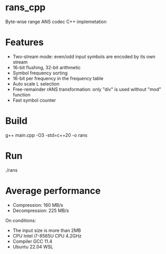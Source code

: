 # rans_cpp
Byte-wise range ANS codec C++ implemetation

# Features
- Two-stream mode: even/odd input symbols are encoded by its own stream
- 16-bit flushing, 32-bit arithmetic
- Symbol frequency sorting
- 16-bit per frequency in the frequency table
- Auto scale L selection
- Free-remainder rANS transformation: only "div" is used without "mod" function
- Fast symbol counter

# Build
g++ main.cpp -O3 -std=c++20 -o rans

# Run
./rans

# Average performance
- Compression: 160 MB/s
- Decompression: 225 MB/s

On conditions:
- The input size is more than 2MB
- CPU Intel i7-8565U CPU 4.2GHz
- Compiler GCC 11.4
- Ubuntu 22.04 WSL
